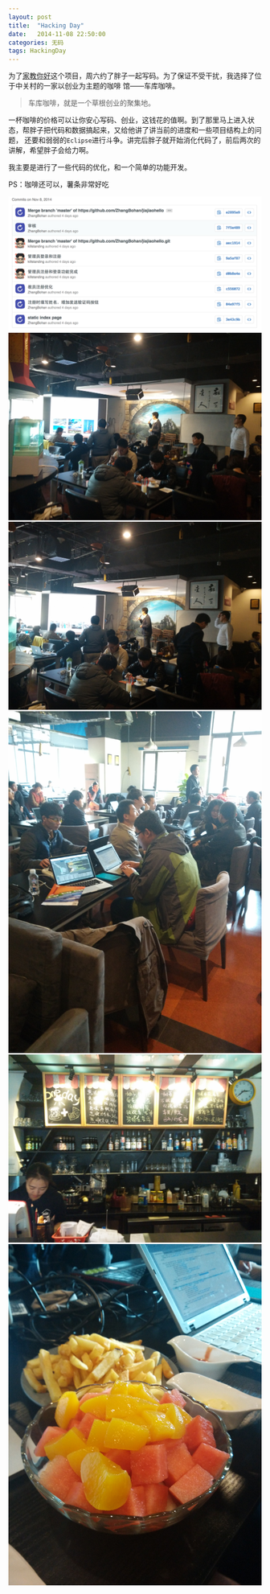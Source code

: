 ```yaml
---
layout: post
title:  "Hacking Day"
date:   2014-11-08 22:50:00
categories: 无码
tags: HackingDay
---
```


为了[家教你好](http://www.jiajiaohello.com)这个项目，周六约了胖子一起写码。为了保证不受干扰，我选择了位于中关村的一家以创业为主题的咖啡
馆——车库咖啡。

> 车库咖啡，就是一个草根创业的聚集地。

一杯咖啡的价格可以让你安心写码、创业，这钱花的值啊。到了那里马上进入状态，帮胖子把代码和数据搞起来，又给他讲了讲当前的进度和一些项目结构上的问题，
还要和弱弱的`Eclipse`进行斗争。讲完后胖子就开始消化代码了，前后两次的讲解，希望胖子会给力啊。

我主要是进行了一些代码的优化，和一个简单的功能开发。

PS：咖啡还可以，薯条非常好吃

![图片](/images/hacking-day-commit.png)
![图片](/images/IMG_20141108_133414.jpg)
![图片](/images/IMG_20141108_133422.jpg)
![图片](/images/IMG_20141108_133427.jpg)
![图片](/images/IMG_20141108_143953.jpg)
![图片](/images/IMG_20141108_145514.jpg)